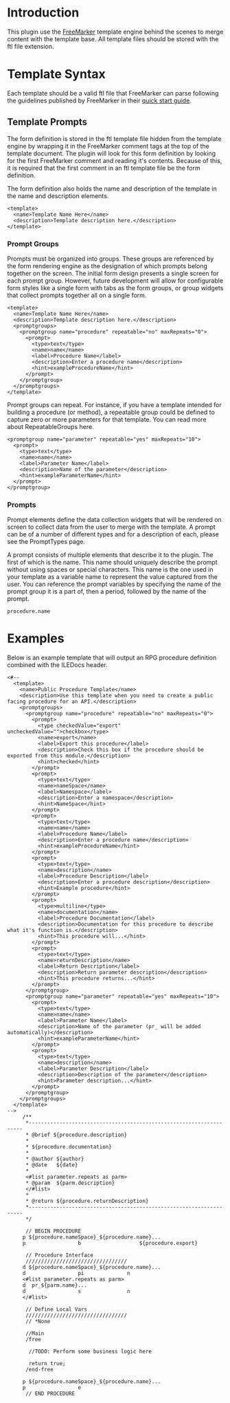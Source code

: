 # Introduction #

This plugin use the [FreeMarker](http://freemarker.sourceforge.net/) template engine behind the scenes to merge content with the template base. All template files should be stored with the ftl file extension.


# Template Syntax #

Each template should be a valid ftl file that FreeMarker can parse following the guidelines published by FreeMarker in their [quick start guide](http://freemarker.sourceforge.net/docs/dgui_quickstart_template.html).

## Template Prompts ##

The form definition is stored in the ftl template file hidden from the template engine by wrapping it in the FreeMarker comment tags at the top of the template document. The plugin will look for this form definition by looking for the first FreeMarker comment and reading it's contents. Because of this, it is required that the first comment in an ftl template file be the form definition.

The form definition also holds the name and description of the template in the name and description elements.

```
<template>
  <name>Template Name Here</name>
  <description>Template description here.</description>
</template>
```

### Prompt Groups ###
Prompts must be organized into groups. These groups are referenced by the form rendering engine as the designation of which prompts belong together on the screen. The initial form design presents a single screen for each prompt group. However, future development will allow for configurable form styles like a single form with tabs as the form groups, or group widgets that collect prompts together all on a single form.

```
<template>
  <name>Template Name Here</name>
  <description>Template description here.</description>
  <promptgroups>
    <promptgroup name="procedure" repeatable="no" maxRepeats="0">
      <prompt>
        <type>text</type>
        <name>name</name>
        <label>Procedure Name</label>
        <description>Enter a procedure name</description>
        <hint>exampleProcedureName</hint>
      </prompt>
    </promptgroup>
  </promptgroups>
</template>
```

Prompt groups can repeat. For instance, if you have a template intended for building a procedure (or method), a repeatable group could be defined to capture zero or more parameters for that template. You can read more about RepeatableGroups here.

```
<promptgroup name="parameter" repeatable="yes" maxRepeats="10">
  <prompt>
    <type>text</type>
    <name>name</name>
    <label>Parameter Name</label>
    <description>Name of the parameter</description>
    <hint>exampleParameterName</hint>
  </prompt>
</promptgroup>
```

### Prompts ###
Prompt elements define the data collection widgets that will be rendered on screen to collect data from the user to merge with the template. A prompt can be of a number of different types and for a description of each, please see the PromptTypes page.

A prompt consists of multiple elements that describe it to the plugin. The first of which is the name. This name should uniquely describe the prompt without using spaces or special characters. This name is the one used in your template as a variable name to represent the value captured from the user. You can reference the prompt variables by specifying the name of the prompt group it is a part of, then a period, followed by the name of the prompt.

```
procedure.name
```

# Examples #

Below is an example template that will output an RPG procedure definition combined with the ILEDocs header.

```
<#--
  <template>
    <name>Public Procedure Template</name>
    <description>Use this template when you need to create a public facing procedure for an API.</description>
    <promptgroups>
      <promptgroup name="procedure" repeatable="no" maxRepeats="0">
        <prompt>
          <type checkedValue="export" uncheckedValue="">checkbox</type>
          <name>export</name>
          <label>Export this procedure</label>
          <description>Check this box if the procedure should be exported from this module.</description>
          <hint>checked</hint>
        </prompt>
        <prompt>
          <type>text</type>
          <name>nameSpace</name>
          <label>Namespace</label>
          <description>Enter a namespace</description>
          <hint>NameSpace</hint>
        </prompt>
        <prompt>
          <type>text</type>
          <name>name</name>
          <label>Procedure Name</label>
          <description>Enter a procedure name</description>
          <hint>exampleProcedureName</hint>
        </prompt>
        <prompt>
          <type>text</type>
          <name>description</name>
          <label>Procedure Description</label>
          <description>Enter a procedure description</description>
          <hint>Example procedure</hint>
        </prompt>
        <prompt>
          <type>multiline</type>
          <name>documentation</name>
          <label>Procedure Documentation</label>
          <description>Documentation for this procedure to describe what it's function is.</description>
          <hint>This procedure will...</hint>
        </prompt>
        <prompt>
          <type>text</type>
          <name>returnDescription</name>
          <label>Return Description</label>
          <description>Return parameter description</description>
          <hint>This procedure returns...</hint>
        </prompt>
      </promptgroup>
      <promptgroup name="parameter" repeatable="yes" maxRepeats="10">
        <prompt>
          <type>text</type>
          <name>name</name>
          <label>Parameter Name</label>
          <description>Name of the parameter (pr_ will be added automatically)</description>
          <hint>exampleParameterName</hint>
        </prompt>
        <prompt>
          <type>text</type>
          <name>description</name>
          <label>Parameter Description</label>
          <description>Description of the parameter</description>
          <hint>Parameter description...</hint>
        </prompt>
      </promptgroup>
    </promptgroups>
  </template>
-->
     /**
      *--------------------------------------------------------------------
      * @brief ${procedure.description}
      *
      * ${procedure.documentation}
      *
      * @author ${author}
      * @date   ${date}
      *
      <#list parameter.repeats as parm>
      * @param  ${parm.description}
      </#list>  
      *
      * @return ${procedure.returnDescription}
      *--------------------------------------------------------------------
      */
 
      // BEGIN PROCEDURE
     p ${procedure.nameSpace}_${procedure.name}...
     p                 b                   ${procedure.export}
 
      // Procedure Interface
      /////////////////////////////////
     d ${procedure.nameSpace}_${procedure.name}...
     d                 pi              n
     <#list parameter.repeats as parm>
     d  pr_${parm.name}...
     d                 s               n
     </#list>  
 
      // Define Local Vars
      /////////////////////////////////
      // *None
 
      //Main
      /free
      
       //TODO: Perform some business logic here
 
       return true;
      /end-free
 
     p ${procedure.nameSpace}_${procedure.name}...
     p                 e
      // END PROCEDURE
```